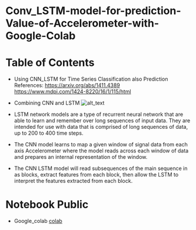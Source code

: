 # Conv_LSTM-model-for-prediction-Value-of-Accelerometer-with-Google-Colab

# Table of Contents

- Using CNN_LSTM for Time Series Classification also Prediction 
References: 
https://arxiv.org/abs/1411.4389
https://www.mdpi.com/1424-8220/16/1/115/html

- Combining CNN and LSTM
![alt_text](https://3qeqpr26caki16dnhd19sv6by6v-wpengine.netdna-ssl.com/wp-content/uploads/2018/07/Depiection-of-CNN-LSTM-Model-for-Activity-Recognition.png)

- LSTM network models are a type of recurrent neural network that are able to learn and remember over long sequences of input data. They are intended for use with data that is comprised of long sequences of data, up to 200 to 400 time steps.

- The CNN model learns to map a given window of signal data from each axis Accelerometer where the model reads across each window of data and prepares an internal representation of the window.

- The CNN LSTM model will read subsequences of the main sequence in as blocks, extract features from each block, then allow the LSTM to interpret the features extracted from each block.

# Notebook Public
- Google_colab [colab](https://colab.research.google.com/drive/17oavHnzv3gUzOVIu3kE75X4q5MEovbTG)
